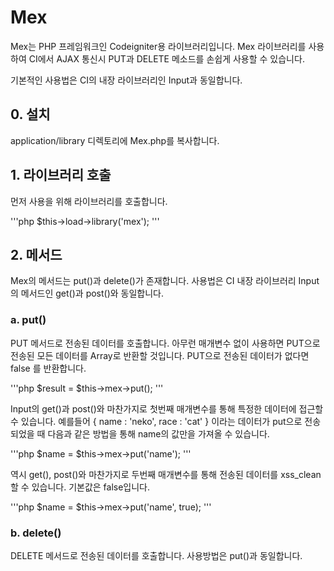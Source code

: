 # Mex

Mex는 PHP 프레임워크인 Codeigniter용 라이브러리입니다.  Mex 라이브러리를 사용하여 CI에서 AJAX 통신시 PUT과 DELETE 메소드를 손쉽게 사용할 수 있습니다.

기본적인 사용법은 CI의 내장 라이브러리인 Input과 동일합니다.

## 0. 설치
application/library 디렉토리에 Mex.php를 복사합니다.

## 1. 라이브러리 호출

먼저 사용을 위해 라이브러리를 호출합니다.

'''php
$this->load->library('mex');
'''

## 2. 메서드

Mex의 메서드는 put()과 delete()가 존재합니다.  사용법은 CI 내장 라이브러리 Input의 메서드인 get()과 post()와 동일합니다.

### a. put()
PUT 메서드로 전송된 데이터를 호출합니다.  아무런 매개변수 없이 사용하면 PUT으로 전송된 모든 데이터를 Array로 반환할 것입니다.  PUT으로 전송된 데이터가 없다면 false 를 반환합니다.

'''php
$result = $this->mex->put();
'''

Input의 get()과 post()와 마찬가지로 첫번째 매개변수를 통해 특정한 데이터에 접근할 수 있습니다.  예를들어 { name : 'neko', race : 'cat' } 이라는 데이터가 put으로 전송되었을 때 다음과 같은 방법을 통해 name의 값만을 가져올 수 있습니다.

'''php
$name = $this->mex->put('name');
'''

역시 get(), post()와 마찬가지로 두번째 매개변수를 통해 전송된 데이터를 xss_clean 할 수 있습니다.  기본값은 false입니다.

'''php
$name = $this->mex->put('name', true);
'''

### b. delete()
DELETE 메서드로 전송된 데이터를 호출합니다.  사용방법은 put()과 동일합니다.
